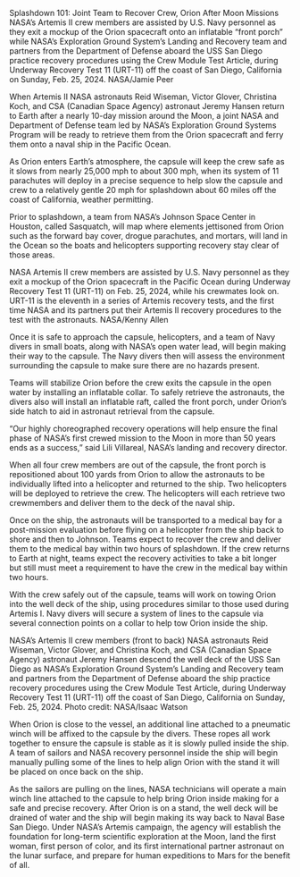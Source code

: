 Splashdown 101: Joint Team to Recover Crew, Orion After Moon Missions 
 NASA’s Artemis II crew members are assisted by U.S. Navy personnel as they exit a mockup of the Orion spacecraft onto an inflatable “front porch” while NASA’s Exploration Ground System’s Landing and Recovery team and partners from the Department of Defense aboard the USS San Diego practice recovery procedures using the Crew Module Test Article, during Underway Recovery Test 11 (URT-11) off the coast of San Diego, California on Sunday, Feb. 25, 2024. NASA/Jamie Peer

When Artemis II NASA astronauts Reid Wiseman, Victor Glover, Christina Koch, and CSA (Canadian Space Agency) astronaut Jeremy Hansen return to Earth after a nearly 10-day mission around the Moon, a joint NASA and Department of Defense team led by NASA’s Exploration Ground Systems Program will be ready to retrieve them from the Orion spacecraft and ferry them onto a naval ship in the Pacific Ocean.

As Orion enters Earth’s atmosphere, the capsule will keep the crew safe as it slows from nearly 25,000 mph to about 300 mph, when its system of 11 parachutes will deploy in a precise sequence to help slow the capsule and crew to a relatively gentle 20 mph for splashdown about 60 miles off the coast of California, weather permitting.

Prior to splashdown, a team from NASA’s Johnson Space Center in Houston, called Sasquatch, will map where elements jettisoned from Orion such as the forward bay cover, drogue parachutes, and mortars, will land in the Ocean so the boats and helicopters supporting recovery stay clear of those areas.

NASA Artemis II crew members are assisted by U.S. Navy personnel as they exit a mockup of the Orion spacecraft in the Pacific Ocean during Underway Recovery Test 11 (URT-11) on Feb. 25, 2024, while his crewmates look on. URT-11 is the eleventh in a series of Artemis recovery tests, and the first time NASA and its partners put their Artemis II recovery procedures to the test with the astronauts. NASA/Kenny Allen

Once it is safe to approach the capsule, helicopters, and a team of Navy divers in small boats, along with NASA’s open water lead, will begin making their way to the capsule. The Navy divers then will assess the environment surrounding the capsule to make sure there are no hazards present.

Teams will stabilize Orion before the crew exits the capsule in the open water by installing an inflatable collar. To safely retrieve the astronauts, the divers also will install an inflatable raft, called the front porch, under Orion’s side hatch to aid in astronaut retrieval from the capsule.

“Our highly choreographed recovery operations will help ensure the final phase of NASA’s first crewed mission to the Moon in more than 50 years ends as a success,” said Lili Villareal, NASA’s landing and recovery director.

When all four crew members are out of the capsule, the front porch is repositioned about 100 yards from Orion to allow the astronauts to be individually lifted into a helicopter and returned to the ship. Two helicopters will be deployed to retrieve the crew. The helicopters will each retrieve two crewmembers and deliver them to the deck of the naval ship.

Once on the ship, the astronauts will be transported to a medical bay for a post-mission evaluation before flying on a helicopter from the ship back to shore and then to Johnson. Teams expect to recover the crew and deliver them to the medical bay within two hours of splashdown. If the crew returns to Earth at night, teams expect the recovery activities to take a bit longer but still must meet a requirement to have the crew in the medical bay within two hours.

With the crew safely out of the capsule, teams will work on towing Orion into the well deck of the ship, using procedures similar to those used during Artemis I. Navy divers will secure a system of lines to the capsule via several connection points on a collar to help tow Orion inside the ship.

NASA’s Artemis II crew members (front to back) NASA astronauts Reid Wiseman, Victor Glover, and Christina Koch, and CSA (Canadian Space Agency) astronaut Jeremy Hansen descend the well deck of the USS San Diego as NASA’s Exploration Ground System’s Landing and Recovery team and partners from the Department of Defense aboard the ship practice recovery procedures using the Crew Module Test Article, during Underway Recovery Test 11 (URT-11) off the coast of San Diego, California on Sunday, Feb. 25, 2024. Photo credit: NASA/Isaac Watson

When Orion is close to the vessel, an additional line attached to a pneumatic winch will be affixed to the capsule by the divers. These ropes all work together to ensure the capsule is stable as it is slowly pulled inside the ship. A team of sailors and NASA recovery personnel inside the ship will begin manually pulling some of the lines to help align Orion with the stand it will be placed on once back on the ship.

As the sailors are pulling on the lines, NASA technicians will operate a main winch line attached to the capsule to help bring Orion inside making for a safe and precise recovery. After Orion is on a stand, the well deck will be drained of water and the ship will begin making its way back to Naval Base San Diego. Under NASA’s Artemis campaign, the agency will establish the foundation for long-term scientific exploration at the Moon, land the first woman, first person of color, and its first international partner astronaut on the lunar surface, and prepare for human expeditions to Mars for the benefit of all.